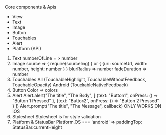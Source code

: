 Core components & Apis
- View
- Text
- Image
- Button
- Touchables
- Alert
- Platform (API)

1. Text
    numberOfLine = > number
2. Image
    source => { require(sourceImg) } or { {uri: sourceUrl, width: number, height: number } }
    blurRadius => number
    fadeDuration => number
3. Touchables 
    All (TouchableHighlight, TouchableWithoutFeedback, TouchableOpacity)
    Android (TouchableNativeFeedback)
4. Button
   Color => colors
5. Alert
   Alert.alert("The title", "The Body", [
    {text: "Button1", onPress: () => "Button 1 Pressed" }, 
    {text: "Button2", onPress: () => "Button 2 Pressed" }
   ])
   Alert.prompt("The title", "The Message", callback) ONLY WORKS ON IOS
6. Stylesheet
   Stylesheet is for style validation
7. Platform & StatusBar
   Platform.OS === 'android' => paddingTop: StatusBar.currentHeight